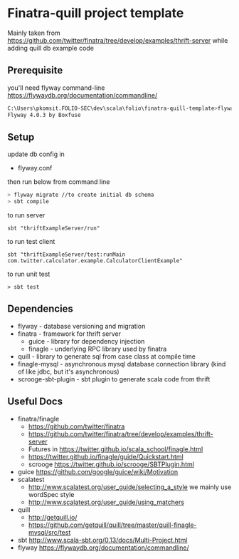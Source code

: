 # Finatra-quill project template

Mainly taken from https://github.com/twitter/finatra/tree/develop/examples/thrift-server while adding quill db example code
## Prerequisite
you'll need flyway command-line https://flywaydb.org/documentation/commandline/
```bash
C:\Users\pkomsit.FOLIO-SEC\dev\scala\folio\finatra-quill-template>flyway -v
Flyway 4.0.3 by Boxfuse
```

## Setup
update db config in
* flyway.conf

then run below from command line
```bash
> flyway migrate //to create initial db schema
> sbt compile
```

to run server
```
sbt "thriftExampleServer/run"
```

to run test client
```
sbt "thriftExampleServer/test:runMain com.twitter.calculator.example.CalculatorClientExample"
```

to run unit test
```
> sbt test
```

## Dependencies
* flyway - database versioning and migration
* finatra - framework for thrift server
  * guice - library for dependency injection
  * finagle - underlying RPC library used by finatra
* quill - library to generate sql from case class at compile time
* finagle-mysql - asynchronous mysql database connection library (kind of like jdbc, but it's asynchronous)
* scrooge-sbt-plugin - sbt plugin to generate scala code from thrift

## Useful Docs
* finatra/finagle
  * https://github.com/twitter/finatra
  * https://github.com/twitter/finatra/tree/develop/examples/thrift-server
  * Futures in https://twitter.github.io/scala_school/finagle.html
  * https://twitter.github.io/finagle/guide/Quickstart.html
  * scrooge https://twitter.github.io/scrooge/SBTPlugin.html
* guice https://github.com/google/guice/wiki/Motivation
* scalatest
  * http://www.scalatest.org/user_guide/selecting_a_style we mainly use wordSpec style
  * http://www.scalatest.org/user_guide/using_matchers
* quill
  * http://getquill.io/
  * https://github.com/getquill/quill/tree/master/quill-finagle-mysql/src/test
* sbt http://www.scala-sbt.org/0.13/docs/Multi-Project.html
* flyway https://flywaydb.org/documentation/commandline/
